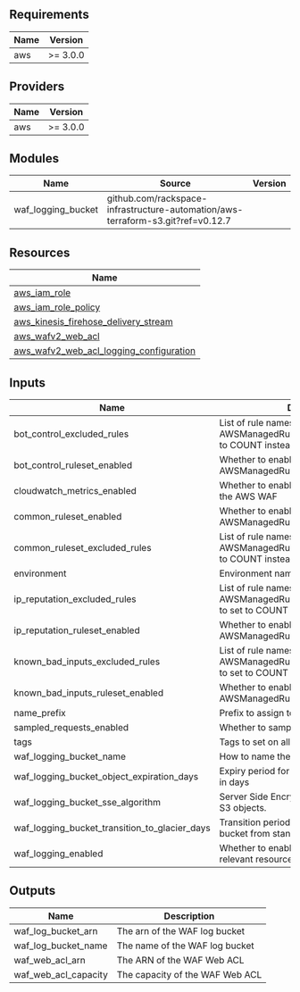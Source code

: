 ## Requirements

| Name | Version |
|------|---------|
| aws | >= 3.0.0 |

## Providers

| Name | Version |
|------|---------|
| aws | >= 3.0.0 |

## Modules

| Name | Source | Version |
|------|--------|---------|
| waf_logging_bucket | github.com/rackspace-infrastructure-automation/aws-terraform-s3.git?ref=v0.12.7 |  |

## Resources

| Name |
|------|
| [aws_iam_role](https://registry.terraform.io/providers/hashicorp/aws/latest/docs/resources/iam_role) |
| [aws_iam_role_policy](https://registry.terraform.io/providers/hashicorp/aws/latest/docs/resources/iam_role_policy) |
| [aws_kinesis_firehose_delivery_stream](https://registry.terraform.io/providers/hashicorp/aws/latest/docs/resources/kinesis_firehose_delivery_stream) |
| [aws_wafv2_web_acl](https://registry.terraform.io/providers/hashicorp/aws/latest/docs/resources/wafv2_web_acl) |
| [aws_wafv2_web_acl_logging_configuration](https://registry.terraform.io/providers/hashicorp/aws/latest/docs/resources/wafv2_web_acl_logging_configuration) |

## Inputs

| Name | Description | Type | Default | Required |
|------|-------------|------|---------|:--------:|
| bot\_control\_excluded\_rules | List of rule names for the AWSManagedRulesBotControlRuleSet to set to COUNT instead of BLOCK | `list(string)` | `[]` | no |
| bot\_control\_ruleset\_enabled | Whether to enable AWSManagedRulesBotControlRuleSet | `bool` | `false` | no |
| cloudwatch\_metrics\_enabled | Whether to enable CloudWatch metrics on the AWS WAF | `bool` | `true` | no |
| common\_ruleset\_enabled | Whether to enable AWSManagedRulesCommonRuleSet | `bool` | `true` | no |
| common\_ruleset\_excluded\_rules | List of rule names for the AWSManagedRulesCommonRuleSet to set to COUNT instead of BLOCK | `list(string)` | `[]` | no |
| environment | Environment name | `string` | `""` | no |
| ip\_reputation\_excluded\_rules | List of rule names for the AWSManagedRulesAmazonIpReputationList to set to COUNT instead of BLOCK | `list(string)` | `[]` | no |
| ip\_reputation\_ruleset\_enabled | Whether to enable AWSManagedRulesAmazonIpReputationList | `bool` | `true` | no |
| known\_bad\_inputs\_excluded\_rules | List of rule names for the AWSManagedRulesKnownBadInputsRuleSet to set to COUNT instead of BLOCK | `list(string)` | `[]` | no |
| known\_bad\_inputs\_ruleset\_enabled | Whether to enable AWSManagedRulesKnownBadInputsRuleSet | `bool` | `true` | no |
| name\_prefix | Prefix to assign to resource names | `string` | `"test"` | no |
| sampled\_requests\_enabled | Whether to sample requests | `bool` | `true` | no |
| tags | Tags to set on all objects that support them | `map(string)` | `{}` | no |
| waf\_logging\_bucket\_name | How to name the WAF log bucket | `string` | `""` | no |
| waf\_logging\_bucket\_object\_expiration\_days | Expiry period for Objects in WAF log bucket, in days | `number` | `1` | no |
| waf\_logging\_bucket\_sse\_algorithm | Server Side Encryption Algorithm to use for S3 objects. | `string` | `"aws:kms"` | no |
| waf\_logging\_bucket\_transition\_to\_glacier\_days | Transition period for Objects in WAF log bucket from standard to Glacier, in days | `number` | `90` | no |
| waf\_logging\_enabled | Whether to enable WAF logging and create relevant resources | `bool` | `false` | no |

## Outputs

| Name | Description |
|------|-------------|
| waf\_log\_bucket\_arn | The arn of the WAF log bucket |
| waf\_log\_bucket\_name | The name of the WAF log bucket |
| waf\_web\_acl\_arn | The ARN of the WAF Web ACL |
| waf\_web\_acl\_capacity | The capacity of the WAF Web ACL |
